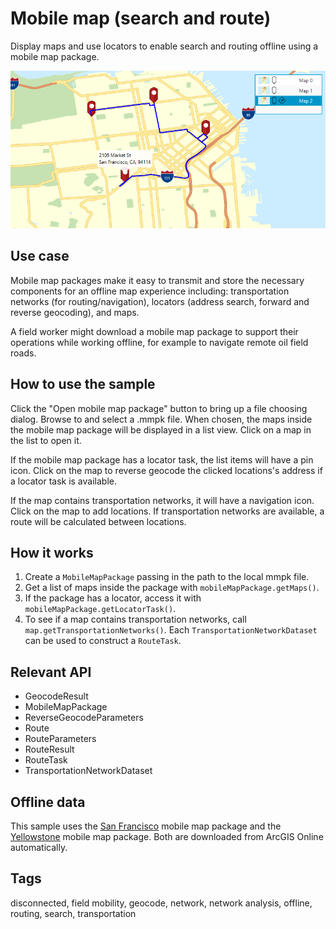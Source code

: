 # Mobile map (search and route)

Display maps and use locators to enable search and routing offline using a mobile map package.

![Image of mobile map search and route](MobileMapSearchAndRoute.png)

## Use case

Mobile map packages make it easy to transmit and store the necessary components for an offline map experience including: transportation networks (for routing/navigation), locators (address search, forward and reverse geocoding), and maps.

A field worker might download a mobile map package to support their operations while working offline, for example to navigate remote oil field roads.

## How to use the sample

Click the "Open mobile map package" button to bring up a file choosing dialog. Browse to and select a .mmpk file. When chosen, the maps inside the mobile map package will be displayed in a list view. Click on a map in the list to open it.

If the mobile map package has a locator task, the list items will have a pin icon. Click on the map to reverse geocode the clicked locations's address if a locator task is available.

If the map contains transportation networks, it will have a navigation icon. Click on the map to add locations. If transportation networks are available, a route will be calculated between  locations.

## How it works

1. Create a `MobileMapPackage` passing in the path to the local mmpk file.
2. Get a list of maps inside the package with `mobileMapPackage.getMaps()`.
3. If the package has a locator, access it with `mobileMapPackage.getLocatorTask()`.
4. To see if a map contains transportation networks, call `map.getTransportationNetworks()`. Each `TransportationNetworkDataset` can be used to construct a `RouteTask`.

## Relevant API

* GeocodeResult
* MobileMapPackage
* ReverseGeocodeParameters
* Route
* RouteParameters
* RouteResult
* RouteTask
* TransportationNetworkDataset

## Offline data

This sample uses the [San Francisco](https://www.arcgis.com/home/item.html?id=260eb6535c824209964cf281766ebe43) mobile map package and the [Yellowstone](https://www.arcgis.com/home/item.html?id=e1f3a7254cb845b09450f54937c16061) mobile map package. Both are downloaded from ArcGIS Online automatically.

## Tags

disconnected, field mobility, geocode, network, network analysis, offline, routing, search, transportation
